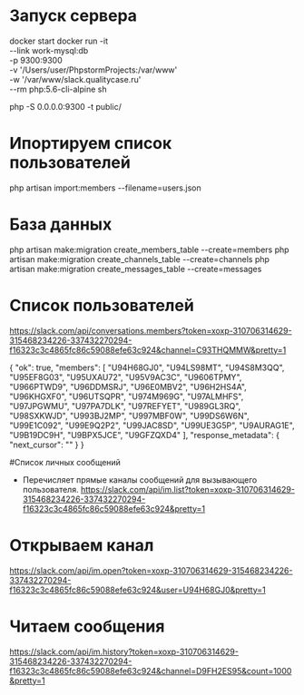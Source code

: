 # Запуск сервера
docker start
docker run -it \
    --link  work-mysql:db \
    -p 9300:9300 \
    -v '/Users/user/PhpstormProjects:/var/www' \
    -w '/var/www/slack.qualitycase.ru' \
    --rm php:5.6-cli-alpine sh

php -S 0.0.0.0:9300 -t public/

# Ипортируем список пользователей
php artisan import:members --filename=users.json

# База данных
php artisan make:migration create_members_table --create=members
php artisan make:migration create_channels_table --create=channels
php artisan make:migration create_messages_table --create=messages

# Список пользователей
https://slack.com/api/conversations.members?token=xoxp-310706314629-315468234226-337432270294-f16323c3c4865fc86c59088efe63c924&channel=C93THQMMW&pretty=1

{
    "ok": true,
    "members": [
        "U94H68GJ0",
        "U94LS98MT",
        "U94S8M3QQ",
        "U95EF8G03",
        "U95UXAU72",
        "U95V9AC3C",
        "U9606TPMY",
        "U966PTWD9",
        "U96DDMSRJ",
        "U96E0MBV2",
        "U96H2HS4A",
        "U96KHGXF0",
        "U96UTSQPR",
        "U974M969G",
        "U97ALMHFS",
        "U97JPGWMU",
        "U97PA7DLK",
        "U97REFYET",
        "U989GL3RQ",
        "U98SXKWJD",
        "U993BJ2MP",
        "U997MBF0W",
        "U99DS6W6N",
        "U99E1C092",
        "U99E9Q2P2",
        "U99JAC8SD",
        "U99UE3G5P",
        "U9AURAG1E",
        "U9B19DC9H",
        "U9BPX5JCE",
        "U9GFZQXD4"
    ],
    "response_metadata": {
        "next_cursor": ""
    }
}

#Список личных сообщений
- Перечисляет прямые каналы сообщений для вызывающего пользователя.
https://slack.com/api/im.list?token=xoxp-310706314629-315468234226-337432270294-f16323c3c4865fc86c59088efe63c924&pretty=1

# Открываем канал
https://slack.com/api/im.open?token=xoxp-310706314629-315468234226-337432270294-f16323c3c4865fc86c59088efe63c924&user=U94H68GJ0&pretty=1

# Читаем сообщения
https://slack.com/api/im.history?token=xoxp-310706314629-315468234226-337432270294-f16323c3c4865fc86c59088efe63c924&channel=D9FH2ES95&count=1000&pretty=1